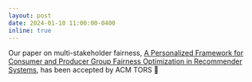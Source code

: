 ```yaml
---
layout: post
date: 2024-01-10 11:00:00-0400
inline: true
---
```


Our paper on multi-stakeholder fairness, <a href="https://dl.acm.org/doi/abs/10.1145/3651167">A Personalized Framework for Consumer and Producer Group Fairness Optimization in Recommender Systems</a>, has been accepted by <span class="font-weight-bold">ACM TORS</span> 🎉